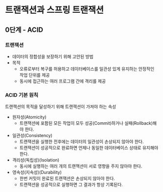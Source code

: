 # 트랜잭션과 스프링 트랜잭션

## 0단계 - ACID

### 트랜잭션
- 데이터의 정합성을 보장하기 위해 고안된 방법
- 목적
  - 오류로부터 복구를 허용하고 데이터베이스를 일관성 있게 유지하는 안정적인 작업 단위를 제공
  - 동시에 접근하는 여러 프로그램 간에 격리를 제공

### ACID 기본 원칙
트랜잭션의 목적을 달성하기 위해 트랜잭션이 가져야 하는 속성
- 원자성(Atomicity)
  - 트랜잭션에 포함된 모든 작업이 모두 성공(Commit)하거나 실패(Rollback)해야 한다.
- 일관성(Consistency)
  - 트랜잭션을 실행한 전후에는 데이터의 일관성이 손상되지 않아야 한다.
  - 트랜잭션이 성공적으로 완료하면 언제나 동일한 데이터베이스 상태로 유지해야한다.
- 격리성(독립성)(Isolation)
  - 동시에 실행하는 여러 개의 트랜잭션이 서로 영향을 주지 않아야 한다.
- 영속성(지속성)(Durability)
  - 한번 커밋이 완료된 트랜잭션은 손상되지 않아야 한다.
  - 트랜잭션을 성공적으로 실행하면 그 결과가 항상 기록된다.

